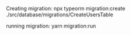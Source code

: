 Creating migration:
npx typeorm migration:create ./src/database/migrations/CreateUsersTable

running migration:
yarn migration:run
